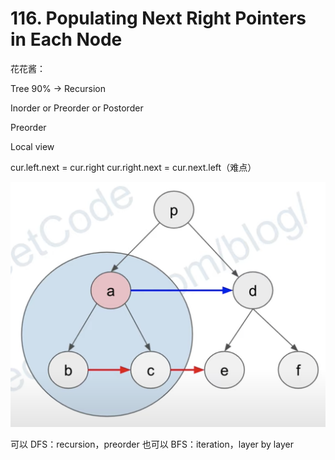 # 116. Populating Next Right Pointers in Each Node

花花酱：

Tree 90% -> Recursion 

Inorder or Preorder or Postorder 

Preorder 

Local view 

cur.left.next = cur.right
cur.right.next = cur.next.left（难点）

![116](https://github.com/McRose1/LeetCode/blob/master/src/images/%23116.png)
    
可以 DFS：recursion，preorder
也可以 BFS：iteration，layer by layer 

